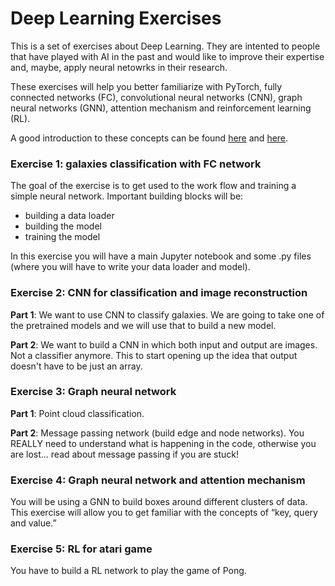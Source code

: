 # Deep Learning Exercises

This is a set of exercises about Deep Learning. They are intented to people that have played with AI in the past and would like to improve their expertise and, maybe, apply neural netowrks in their research.

These exercises will help you better familiarize with PyTorch, fully connected networks (FC), convolutional neural networks (CNN), graph neural networks (GNN), attention mechanism and reinforcement learning (RL).

A good introduction to these concepts can be found <a href="http://cs231n.stanford.edu/">here</a> and <a href="http://introtodeeplearning.com/">here</a>.

<!-- 
The level of difficulty goes from 1 to 7 (1 being the easiest, 7 the hardest):

<ul>
  <li>Exercise 1: FC network (1)</li>
  <li>Exercise 2: CNN for classification (2); image reconstruction (4)</li>
  <li>Exercise 3: Graph neural network for classification (5) and for path prediction (6)</li>
  <li>Exercise 4: Graph neural network with slot attention mechanism (7)</li>
  <li>Exercise 5: Reinforcement learning to play the game of Pong (3)</li>
</ul> -->

### Exercise 1: galaxies classification with FC network

The goal of the exercise is to get used to the work flow and training a simple neural network. Important building blocks will be:

<ul>
  <li>building a data loader</li>
  <li>building the model</li>
  <li>training the model</li>
</ul>

In this exercise you will have a main Jupyter notebook and some .py files (where you will have to write your data loader and model).

### Exercise 2: CNN for classification and image reconstruction

<b>Part 1</b>: We want to use CNN to classify galaxies. We are going to take one of the pretrained models and we will use that to build a new model.

<b>Part 2</b>: We want to build a CNN in which both input and output are images. Not a classifier anymore. This to start opening up the idea that output doesn't have to be just an array.

### Exercise 3: Graph neural network

<b>Part 1</b>: Point cloud classification.

<b>Part 2</b>: Message passing network (build edge and node networks). You REALLY need to understand what is happening in the code, otherwise you are lost... read about message passing if you are stuck!

### Exercise 4: Graph neural network and attention mechanism

You will be using a GNN to build boxes around different clusters of data. This exercise will allow you to get familiar with the concepts of “key, query and value.”

### Exercise 5: RL for atari game

You have to build a RL network to play the game of Pong.
